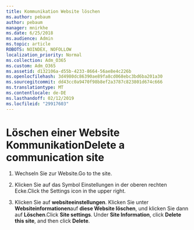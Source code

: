 ```yaml
---
title: Kommunikation Website löschen
ms.author: pebaum
author: pebaum
manager: mnirkhe
ms.date: 6/25/2018
ms.audience: Admin
ms.topic: article
ROBOTS: NOINDEX, NOFOLLOW
localization_priority: Normal
ms.collection: Adm_O365
ms.custom: Adm_O365
ms.assetid: d132106a-d55b-4233-8664-56ae8e4c226b
ms.openlocfilehash: 3d4980dc86390ae89fa8cd068ebc3bd6ba201a30
ms.sourcegitcommit: dd43cc0a9470f98b8ef2a3787c823801d674c666
ms.translationtype: MT
ms.contentlocale: de-DE
ms.lasthandoff: 02/12/2019
ms.locfileid: "29917603"
---
```

# <a name="delete-a-communication-site"></a><span data-ttu-id="f55fd-102">Löschen einer Website Kommunikation</span><span class="sxs-lookup"><span data-stu-id="f55fd-102">Delete a communication site</span></span>

1. <span data-ttu-id="f55fd-103">Wechseln Sie zur Website.</span><span class="sxs-lookup"><span data-stu-id="f55fd-103">Go to the site.</span></span>
    
2. <span data-ttu-id="f55fd-104">Klicken Sie auf das Symbol Einstellungen in der oberen rechten Ecke.</span><span class="sxs-lookup"><span data-stu-id="f55fd-104">Click the Settings icon in the upper right.</span></span>
    
3. <span data-ttu-id="f55fd-p101">Klicken Sie auf **websiteeinstellungen**. Klicken Sie unter **Websiteinformationen**auf **diese Website löschen**, und klicken Sie dann auf **Löschen**.</span><span class="sxs-lookup"><span data-stu-id="f55fd-p101">Click **Site settings**. Under **Site Information**, click **Delete this site**, and then click **Delete**.</span></span>
    

